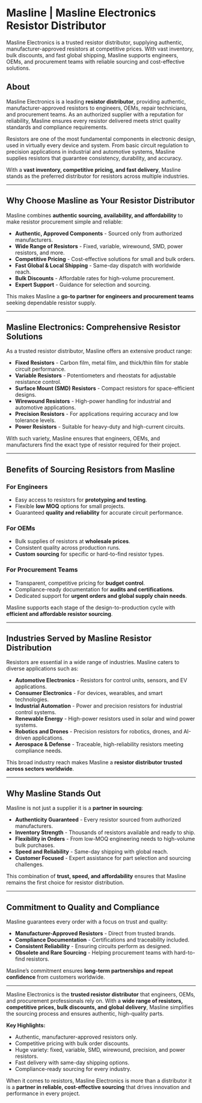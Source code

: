 # Masline | Masline Electronics Resistor Distributor  

Masline Electronics is a trusted resistor distributor, supplying authentic, manufacturer-approved resistors at competitive prices. With vast inventory, bulk discounts, and fast global shipping, Masline supports engineers, OEMs, and procurement teams with reliable sourcing and cost-effective solutions. 

## About  
Masline Electronics is a leading **resistor distributor**, providing authentic, manufacturer-approved resistors to engineers, OEMs, repair technicians, and procurement teams. As an authorized supplier with a reputation for reliability, Masline ensures every resistor delivered meets strict quality standards and compliance requirements.  

Resistors are one of the most fundamental components in electronic design, used in virtually every device and system. From basic circuit regulation to precision applications in industrial and automotive systems, Masline supplies resistors that guarantee consistency, durability, and accuracy.  

With a **vast inventory, competitive pricing, and fast delivery**, Masline stands as the preferred distributor for resistors across multiple industries.  

---

## Why Choose Masline as Your Resistor Distributor  

Masline combines **authentic sourcing, availability, and affordability** to make resistor procurement simple and reliable:  

- **Authentic, Approved Components** - Sourced only from authorized manufacturers.  
- **Wide Range of Resistors** - Fixed, variable, wirewound, SMD, power resistors, and more.  
- **Competitive Pricing** - Cost-effective solutions for small and bulk orders.  
- **Fast Global & Local Shipping** - Same-day dispatch with worldwide reach.  
- **Bulk Discounts** - Affordable rates for high-volume procurement.  
- **Expert Support** - Guidance for selection and sourcing.  

This makes Masline a **go-to partner for engineers and procurement teams** seeking dependable resistor supply.  

---

## Masline Electronics: Comprehensive Resistor Solutions  

As a trusted resistor distributor, Masline offers an extensive product range:  

- **Fixed Resistors** - Carbon film, metal film, and thick/thin film for stable circuit performance.  
- **Variable Resistors** - Potentiometers and rheostats for adjustable resistance control.  
- **Surface Mount (SMD) Resistors** - Compact resistors for space-efficient designs.  
- **Wirewound Resistors** - High-power handling for industrial and automotive applications.  
- **Precision Resistors** - For applications requiring accuracy and low tolerance levels.  
- **Power Resistors** - Suitable for heavy-duty and high-current circuits.  

With such variety, Masline ensures that engineers, OEMs, and manufacturers find the exact type of resistor required for their project.  

---

## Benefits of Sourcing Resistors from Masline  

### For Engineers  
- Easy access to resistors for **prototyping and testing**.  
- Flexible **low MOQ** options for small projects.  
- Guaranteed **quality and reliability** for accurate circuit performance.  

### For OEMs  
- Bulk supplies of resistors at **wholesale prices**.  
- Consistent quality across production runs.  
- **Custom sourcing** for specific or hard-to-find resistor types.  

### For Procurement Teams  
- Transparent, competitive pricing for **budget control**.  
- Compliance-ready documentation for **audits and certifications**.  
- Dedicated support for **urgent orders and global supply chain needs**.  

Masline supports each stage of the design-to-production cycle with **efficient and affordable resistor sourcing**.  

---

## Industries Served by Masline Resistor Distribution  

Resistors are essential in a wide range of industries. Masline caters to diverse applications such as:  

- **Automotive Electronics** - Resistors for control units, sensors, and EV applications.  
- **Consumer Electronics** - For devices, wearables, and smart technologies.  
- **Industrial Automation** - Power and precision resistors for industrial control systems.  
- **Renewable Energy** - High-power resistors used in solar and wind power systems.  
- **Robotics and Drones** - Precision resistors for robotics, drones, and AI-driven applications.  
- **Aerospace & Defense** - Traceable, high-reliability resistors meeting compliance needs.  

This broad industry reach makes Masline a **resistor distributor trusted across sectors worldwide**.  

---

## Why Masline Stands Out  

Masline is not just a supplier it is a **partner in sourcing**:  

- **Authenticity Guaranteed** - Every resistor sourced from authorized manufacturers.  
- **Inventory Strength** - Thousands of resistors available and ready to ship.  
- **Flexibility in Orders** - From low-MOQ engineering needs to high-volume bulk purchases.  
- **Speed and Reliability** - Same-day shipping with global reach.  
- **Customer Focused** - Expert assistance for part selection and sourcing challenges.  

This combination of **trust, speed, and affordability** ensures that Masline remains the first choice for resistor distribution.  

---

## Commitment to Quality and Compliance  

Masline guarantees every order with a focus on trust and quality:  

- **Manufacturer-Approved Resistors** - Direct from trusted brands.  
- **Compliance Documentation** - Certifications and traceability included.  
- **Consistent Reliability** - Ensuring circuits perform as designed.  
- **Obsolete and Rare Sourcing** - Helping procurement teams with hard-to-find resistors.  

Masline’s commitment ensures **long-term partnerships and repeat confidence** from customers worldwide.  

---  

Masline Electronics is the **trusted resistor distributor** that engineers, OEMs, and procurement professionals rely on. With a **wide range of resistors, competitive prices, bulk discounts, and global delivery**, Masline simplifies the sourcing process and ensures authentic, high-quality parts.  

**Key Highlights:**  
- Authentic, manufacturer-approved resistors only.  
- Competitive pricing with bulk order discounts.  
- Huge variety: fixed, variable, SMD, wirewound, precision, and power resistors.  
- Fast delivery with same-day shipping options.  
- Compliance-ready sourcing for every industry.  

When it comes to resistors, Masline Electronics is more than a distributor it is a **partner in reliable, cost-effective sourcing** that drives innovation and performance in every project. 
